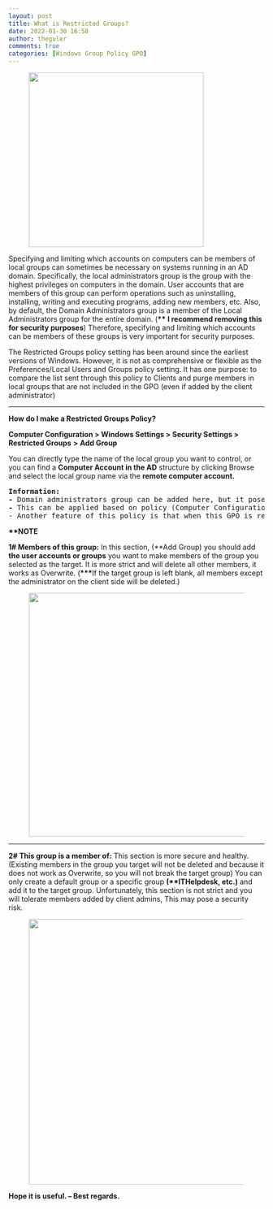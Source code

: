 ```yaml
---
layout: post
title: What is Restricted Groups?
date: 2022-01-30 16:58
author: theguler
comments: true
categories: [Windows Group Policy GPO]
---
```

<!-- wp:image {"id":1155,"width":"344px","height":"auto","sizeSlug":"large","linkDestination":"none"} -->
<figure class="wp-block-image size-large is-resized"><img src="https://theguler.wordpress.com/wp-content/uploads/2022/01/gpo_logo.jpg?w=439" alt="" class="wp-image-1155" style="width:344px;height:auto" /></figure>
<!-- /wp:image -->

<!-- wp:paragraph -->
<p>Specifying and limiting which accounts on computers can be members of local groups can sometimes be necessary on systems running in an AD domain. Specifically, the local administrators group is the group with the highest privileges on computers in the domain. User accounts that are members of this group can perform operations such as uninstalling, installing, writing and executing programs, adding new members, etc. Also, by default, the Domain Administrators group is a member of the Local Administrators group for the entire domain. (<strong>**</strong> <strong>I recommend removing this for security purposes</strong>) Therefore, specifying and limiting which accounts can be members of these groups is very important for security purposes.</p>
<!-- /wp:paragraph -->

<!-- wp:paragraph -->
<p>The Restricted Groups policy setting has been around since the earliest versions of Windows. However, it is not as comprehensive or flexible as the Preferences/Local Users and Groups policy setting. It has one purpose: to compare the list sent through this policy to Clients and purge members in local groups that are not included in the GPO (even if added by the client administrator)</p>
<!-- /wp:paragraph -->

<!-- wp:separator -->
<hr class="wp-block-separator has-alpha-channel-opacity" />
<!-- /wp:separator -->

<!-- wp:paragraph -->
<p><strong>How do I make a Restricted Groups Policy?</strong></p>
<!-- /wp:paragraph -->

<!-- wp:paragraph -->
<p><strong>Computer Configuration &gt; Windows Settings &gt; Security Settings &gt; Restricted Groups</strong> <strong>&gt;</strong> <strong>Add Group</strong></p>
<!-- /wp:paragraph -->

<!-- wp:paragraph -->
<p>You can directly type the name of the local group you want to control, or you can find a <strong>Computer Account in the AD</strong> structure by clicking Browse and select the local group name via the <strong>remote computer account.</strong></p>
<!-- /wp:paragraph -->

<!-- wp:preformatted -->
<pre class="wp-block-preformatted"><strong>Information:</strong><br><strong>-</strong> Domain administrators group can be added here, but it poses a potential security risk.<br><strong>-</strong> This can be applied based on policy (Computer Configuration). For this reason, computer accounts must be included under the OU to which the Restricted Groups policy setting is linked.<br>- Another feature of this policy is that when this GPO is removed, the remnants in the SAM database on the clients are cleaned up and returned to their original state.</pre>
<!-- /wp:preformatted -->

<!-- wp:paragraph -->
<p><strong>**NOTE</strong></p>
<!-- /wp:paragraph -->

<!-- wp:paragraph -->
<p><strong>1# Members of this group:</strong> In this section, (**Add Group) you should add <strong>the user accounts or groups</strong> you want to make members of the group you selected as the target. It is more strict and will delete all other members, it works as Overwrite. (<strong>***</strong>If the target group is left blank, all members except the administrator on the client side will be deleted.)</p>
<!-- /wp:paragraph -->

<!-- wp:image {"id":14864,"width":"480px","height":"auto","sizeSlug":"large","linkDestination":"none"} -->
<figure class="wp-block-image size-large is-resized"><img src="https://farukguler.com/wp-content/uploads/2022/01/rest_2-2.png?w=756" alt="" class="wp-image-14864" style="width:480px;height:auto" /></figure>
<!-- /wp:image -->

<!-- wp:separator -->
<hr class="wp-block-separator has-alpha-channel-opacity" />
<!-- /wp:separator -->

<!-- wp:paragraph -->
<p><strong>2# This group is a member of:</strong> This section is more secure and healthy. (Existing members in the group you target will not be deleted and because it does not work as Overwrite, so you will not break the target group) You can only create a default group or a specific group <strong>(**ITHelpdesk, etc.)</strong> and add it to the target group. Unfortunately, this section is not strict and you will tolerate members added by client admins, This may pose a security risk.</p>
<!-- /wp:paragraph -->

<!-- wp:image {"id":14861,"width":"523px","height":"auto","sizeSlug":"large","linkDestination":"none"} -->
<figure class="wp-block-image size-large is-resized"><img src="https://farukguler.com/wp-content/uploads/2022/01/rest_2-1.png?w=822" alt="" class="wp-image-14861" style="width:523px;height:auto" /></figure>
<!-- /wp:image -->

<!-- wp:paragraph -->
<p><strong>Hope it is useful. – Best regards.</strong></p>
<!-- /wp:paragraph -->
